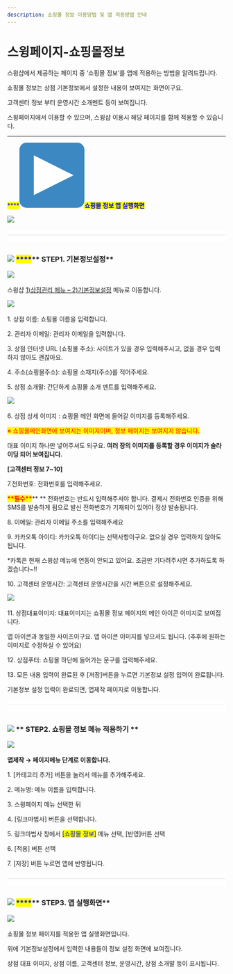 ```yaml
---
description: 쇼핑몰 정보 이용방법 및 앱 적용방법 안내
---
```


# 스윙페이지-쇼핑몰정보

스윙샵에서 제공하는 페이지 중 ‘쇼핑몰 정보’를  앱에 적용하는 방법을 알려드립니다.

쇼핑몰 정보는 상점 기본정보에서 설정한 내용이 보여지는 화면이구요.

고객센터 정보 부터 운영시간 소개멘트 등이 보여집니다.&#x20;

스윙페이지에서 이용할 수 있으며, 스윙샵 이용시 해당 페이지를 함께 적용할 수 있습니다.&#x20;

***

<mark style="color:blue;">****</mark><img src="../../.gitbook/assets/image (3).png" alt="" data-size="line"><mark style="color:blue;">**쇼핑몰 정보 앱 실행화면**</mark>

![](https://wp.swing2app.co.kr/wp-content/uploads/2021/02/%EC%83%81%EC%A0%90%EC%A0%95%EB%B3%B42.png)

![](<../../.gitbook/assets/구분선 (1) (1).PNG>)

### <mark style="color:blue;"></mark>![](https://wp.swing2app.co.kr/wp-content/uploads/2020/04/%EB%8B%A8%EB%9D%BD1-1.png) <mark style="color:blue;">****</mark>** STEP1.  기본정보설정**

![](https://wp.swing2app.co.kr/wp-content/uploads/2021/02/%EC%83%81%EC%A0%90%EA%B4%80%EB%A6%AC-3.png)

스윙샵 [1)상점관리 메뉴 – 2)기본정보설정](http://www.swing2app.co.kr/view/store\_info\_basic\_setting) 메뉴로 이동합니다.



![](https://wp.swing2app.co.kr/wp-content/uploads/2021/02/%EA%B8%B0%EB%B3%B8%EC%A0%95%EB%B3%B41.png)

1\. 상점 이름: 쇼핑몰 이름을 입력합니다.

2\. 관리자 이메일: 관리자 이메일을 입력합니다.

3\. 상점 인터넷 URL (쇼핑몰 주소): 사이트가 있을 경우 입력해주시고, 없을 경우 입력하지 않아도 괜찮아요.

4\. 주소(쇼핑몰주소): 쇼핑몰 소재지(주소)를 적어주세요.

5\. 상점 소개말: 간단하게 쇼핑몰 소개 멘트를 입력해주세요.



![](https://wp.swing2app.co.kr/wp-content/uploads/2021/02/%EA%B8%B0%EB%B3%B8%EC%A0%95%EB%B3%B42.png)

6\. 상점 상세 이미지 : 쇼핑몰 메인 화면에 들어갈 이미지를 등록해주세요.

<mark style="color:red;">※ 쇼핑몰메인화면에 보여지는 이미지이며, 정보 페이지는 보여지지 않습니다.</mark>&#x20;

대표 이미지 하나만 넣어주셔도 되구요. **여러 장의 이미지를 등록할 경우 이미지가 슬라이딩 되어 보여집니다.**&#x20;

**\[고객센터 정보 7\~10]**

7.전화번호: 전화번호를 입력해주세요.

<mark style="color:red;">**\*\*필수\*\***</mark>** ** 전화번호는 반드시 입력해주셔야 합니다. 결제시 전화번호 인증을 위해 SMS를 발송하게 됨으로 발신 전화번호가 기재되어 있어야 정상 발송됩니다.

8\. 이메일: 관리자 이메일 주소를 입력해주세요

9\. 카카오톡 아이디: 카카오톡 아이디는 선택사항이구요. 없으실 경우 입력하지 않아도 됩니다.

\*카톡은 현재 스윙샵 메뉴에 연동이 안되고 있어요. 조금만 기다려주시면 추가하도록 하겠습니다\~!!

10\. 고객센터 운영시간: 고객센터 운영시간을 시간 버튼으로 설정해주세요.



![](https://wp.swing2app.co.kr/wp-content/uploads/2021/02/%EA%B8%B0%EB%B3%B8%EC%A0%95%EB%B3%B43.png)

11\. 상점대표이미지: 대표이미지는 쇼핑몰 정보 페이지의 메인 아이콘 이미지로 보여집니다.

앱 아이콘과 동일한 사이즈이구요. 앱 아이콘 이미지를 넣으셔도 됩니다. (추후에 원하는 이미지로 수정하실 수 있어요)

12\. 상점푸터: 쇼핑몰 하단에 들어가는 문구를 입력해주세요.

13\. 모든 내용 입력이 완료된 후 \[저장]버튼을 누르면 기본정보 설정 입력이 완료됩니다.

기본정보 설정 입력이 완료되면, 앱제작 페이지로 이동합니다.&#x20;

![](<../../.gitbook/assets/구분선 (1) (1).PNG>)

### <mark style="color:blue;"></mark>![](https://wp.swing2app.co.kr/wp-content/uploads/2020/04/%EB%8B%A8%EB%9D%BD1-1.png) <mark style="color:blue;">****</mark>** STEP2. 쇼핑몰 정보 메뉴 적용하기 **<mark style="color:blue;">****</mark>&#x20;

![](https://wp.swing2app.co.kr/wp-content/uploads/2021/02/%EC%87%BC%ED%95%91%EB%AA%B0%EC%A0%95%EB%B3%B4.png)

**앱제작  → 페이지메뉴 단계로 이동합니다.**

1\. \[카테고리 추가] 버튼을 눌러서 메뉴를 추가해주세요.&#x20;

2\. 메뉴명: 메뉴 이름을 입력합니다.

3\. 스윙페이지 메뉴 선택한 뒤

4\. \[링크마법사] 버튼을 선택합니다.

5\. 링크마법사 창에서 <mark style="color:blue;">\[쇼핑몰 정보]</mark> 메뉴 선택, \[반영]버튼 선택

6\. \[적용] 버튼 선택

7\. \[저장] 버튼 누르면 앱에 반영됩니다.

![](<../../.gitbook/assets/구분선 (1) (1).PNG>)

### <mark style="color:blue;"></mark>![](https://wp.swing2app.co.kr/wp-content/uploads/2020/04/%EB%8B%A8%EB%9D%BD1-1.png) <mark style="color:blue;">****</mark>** STEP3. 앱 실행화면**

![](https://wp.swing2app.co.kr/wp-content/uploads/2021/02/%EC%83%81%EC%A0%90%EC%A0%95%EB%B3%B42.png)

쇼핑몰 정보 페이지를 적용한 앱 실행화면입니다.

위에 기본정보설정에서 입력한 내용들이 정보 설정 화면에 보여집니다.&#x20;

상점 대표 이미지, 상점 이름, 고객센터 정보, 운영시간, 상점 소개말 등이 표시됩니다.&#x20;
